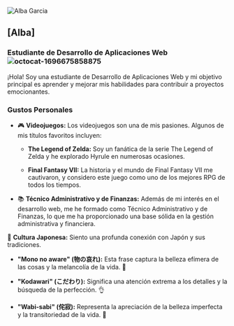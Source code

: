 
![Alba Garcia](https://github.com/user-attachments/assets/735c7366-4459-4589-ad74-0c8d12c3b910)



## [Alba]


### Estudiante de Desarrollo de Aplicaciones Web    ![octocat-1696675858875](https://github.com/Alba448/Alba448/assets/146001599/018049ff-d630-4762-bcb1-eb22f88161ed)

¡Hola! Soy una estudiante de Desarrollo de Aplicaciones Web y mi objetivo principal es aprender y mejorar mis habilidades para contribuir a proyectos emocionantes. 
### Gustos Personales 

- 🎮 **Videojuegos:** Los videojuegos son una de mis pasiones. Algunos de mis títulos favoritos incluyen:

  - **The Legend of Zelda:** Soy un fanática de la serie The Legend of Zelda y he explorado Hyrule en numerosas ocasiones.

  - **Final Fantasy VII:** La historia y el mundo de Final Fantasy VII me cautivaron, y considero este juego como uno de los mejores RPG de todos los tiempos.

- 📚 **Técnico Administrativo y de Finanzas:** Además de mi interés en el desarrollo web, me he formado como Técnico Administrativo y de Finanzas, lo que me ha proporcionado una base sólida en la gestión administrativa y financiera.




📜 **Cultura Japonesa:** Siento una profunda conexión con Japón y sus tradiciones. 

  - **"Mono no aware" (物の哀れ):** Esta frase captura la belleza efímera de las cosas y la melancolía de la vida. 🌸

  - **"Kodawari" (こだわり):** Significa una atención extrema a los detalles y la búsqueda de la perfección. 👌

  - **"Wabi-sabi" (侘寂):** Representa la apreciación de la belleza imperfecta y la transitoriedad de la vida. 🍃
